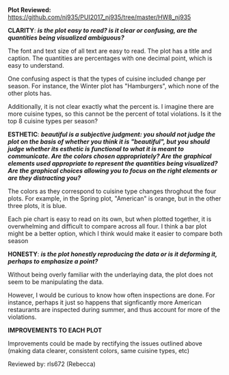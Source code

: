 **Plot Reviewed:** https://github.com/nj935/PUI2017_nj935/tree/master/HW8_nj935 


**CLARITY**: *****is the plot easy to read? is it clear or confusing, are the quantities being visualized ambiguous?*****

The font and text size of all text are easy to read. The plot has a title and caption. The quantities are percentages with 
one decimal point, which is easy to understand. 

One confusing aspect is that the types of cuisine included change per season. For instance, the Winter plot has "Hamburgers", 
which none of the other plots has. 

Additionally, it is not clear exactly what the percent is. I imagine there are more cuisine types, so this cannot be the percent of total violations. Is it the top 8 cuisine types per season? 


**ESTHETIC**: *****beautiful is a subjective judgment: you should not judge the plot on the basis of whether you think it is 
"beautiful", but you should judge whether its esthetic is functional to what it is meant to communicate. Are the colors 
chosen appropriately? Are the graphical elements used appropriate to represent the quantities being visualized? 
Are the graphical choices allowing you to focus on the right elements or are they distracting you?*****

The colors as they correspond to cuisine type changes throghout the four plots. For example, in the Spring plot, 
"American" is orange, but in the other three plots, it is blue. 

Each pie chart is easy to read on its own, but when plotted together, it is overwhelming and difficult to compare across all 
four. I think a bar plot might be a better option, which I think would make it easier to compare both season 



**HONESTY**: *****is the plot honestly reproducing the data or is it deforming it, perhaps to emphasize a point?*****

Without being overly familiar with the underlaying data, the plot does not seem to be manipulating the data. 

However, I would be curious to know how often inspections are done. For instance, perhaps it just so happens that signficantly more American restaurants are inspected during summer, and thus account for more of the violations. 


**IMPROVEMENTS TO EACH PLOT**

Improvements could be made by rectifying the issues outlined above (making data clearer, consistent colors, same cuisine types, etc) 


Reviewed by: rls672 (Rebecca) 
